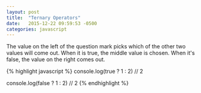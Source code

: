 ```yaml
---
layout: post
title:  "Ternary Operators"
date:   2015-12-22 09:59:53 -0500
categories: javascript
---
```

The value on the left of the question mark picks which of the other two values will come out. When it is true, the middle value is chosen. When it's false, the value on the right comes out.

{% highlight javascript %}
console.log(true ? 1 : 2) // 2

console.log(false ? 1 : 2) // 2
{% endhighlight %}
